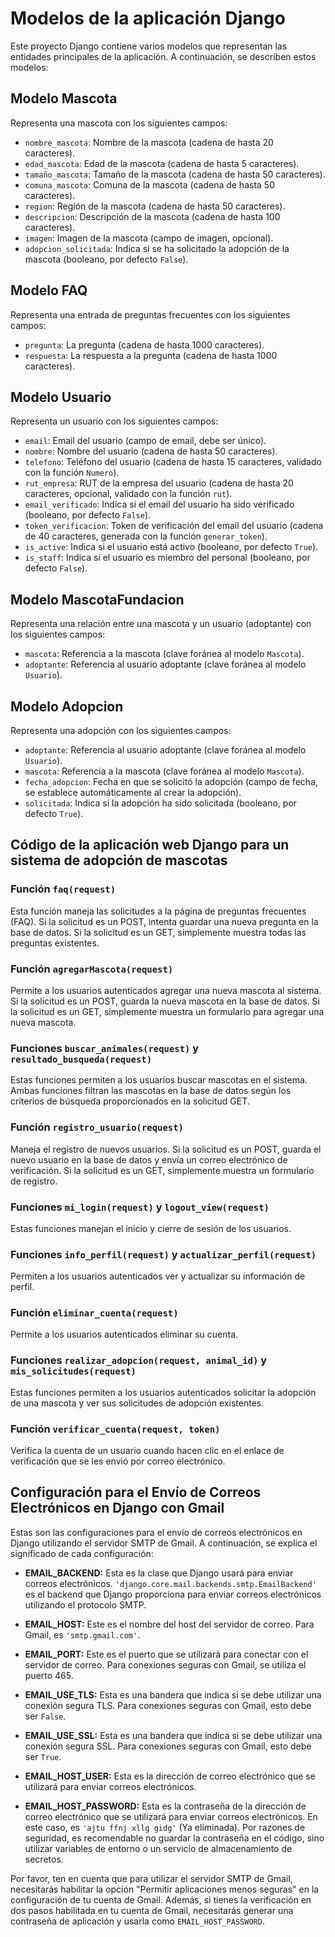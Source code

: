 # Modelos de la aplicación Django

Este proyecto Django contiene varios modelos que representan las entidades principales de la aplicación. A continuación, se describen estos modelos:

## Modelo Mascota

Representa una mascota con los siguientes campos:

- `nombre_mascota`: Nombre de la mascota (cadena de hasta 20 caracteres).
- `edad_mascota`: Edad de la mascota (cadena de hasta 5 caracteres).
- `tamaño_mascota`: Tamaño de la mascota (cadena de hasta 50 caracteres).
- `comuna_mascota`: Comuna de la mascota (cadena de hasta 50 caracteres).
- `region`: Región de la mascota (cadena de hasta 50 caracteres).
- `descripcion`: Descripción de la mascota (cadena de hasta 100 caracteres).
- `imagen`: Imagen de la mascota (campo de imagen, opcional).
- `adopcion_solicitada`: Indica si se ha solicitado la adopción de la mascota (booleano, por defecto `False`).

## Modelo FAQ

Representa una entrada de preguntas frecuentes con los siguientes campos:

- `pregunta`: La pregunta (cadena de hasta 1000 caracteres).
- `respuesta`: La respuesta a la pregunta (cadena de hasta 1000 caracteres).

## Modelo Usuario

Representa un usuario con los siguientes campos:

- `email`: Email del usuario (campo de email, debe ser único).
- `nombre`: Nombre del usuario (cadena de hasta 50 caracteres).
- `telefono`: Teléfono del usuario (cadena de hasta 15 caracteres, validado con la función `Numero`).
- `rut_empresa`: RUT de la empresa del usuario (cadena de hasta 20 caracteres, opcional, validado con la función `rut`).
- `email_verificado`: Indica si el email del usuario ha sido verificado (booleano, por defecto `False`).
- `token_verificacion`: Token de verificación del email del usuario (cadena de 40 caracteres, generada con la función `generar_token`).
- `is_active`: Indica si el usuario está activo (booleano, por defecto `True`).
- `is_staff`: Indica si el usuario es miembro del personal (booleano, por defecto `False`).

## Modelo MascotaFundacion

Representa una relación entre una mascota y un usuario (adoptante) con los siguientes campos:

- `mascota`: Referencia a la mascota (clave foránea al modelo `Mascota`).
- `adoptante`: Referencia al usuario adoptante (clave foránea al modelo `Usuario`).

## Modelo Adopcion

Representa una adopción con los siguientes campos:

- `adoptante`: Referencia al usuario adoptante (clave foránea al modelo `Usuario`).
- `mascota`: Referencia a la mascota (clave foránea al modelo `Mascota`).
- `fecha_adopcion`: Fecha en que se solicitó la adopción (campo de fecha, se establece automáticamente al crear la adopción).
- `solicitada`: Indica si la adopción ha sido solicitada (booleano, por defecto `True`).


## Código de la aplicación web Django para un sistema de adopción de mascotas

### Función `faq(request)`

Esta función maneja las solicitudes a la página de preguntas frecuentes (FAQ). Si la solicitud es un POST, intenta guardar una nueva pregunta en la base de datos. Si la solicitud es un GET, simplemente muestra todas las preguntas existentes.

### Función `agregarMascota(request)`

Permite a los usuarios autenticados agregar una nueva mascota al sistema. Si la solicitud es un POST, guarda la nueva mascota en la base de datos. Si la solicitud es un GET, simplemente muestra un formulario para agregar una nueva mascota.

### Funciones `buscar_animales(request)` y `resultado_busqueda(request)`

Estas funciones permiten a los usuarios buscar mascotas en el sistema. Ambas funciones filtran las mascotas en la base de datos según los criterios de búsqueda proporcionados en la solicitud GET.

### Función `registro_usuario(request)`

Maneja el registro de nuevos usuarios. Si la solicitud es un POST, guarda el nuevo usuario en la base de datos y envía un correo electrónico de verificación. Si la solicitud es un GET, simplemente muestra un formulario de registro.

### Funciones `mi_login(request)` y `logout_view(request)`

Estas funciones manejan el inicio y cierre de sesión de los usuarios.

### Funciones `info_perfil(request)` y `actualizar_perfil(request)`

Permiten a los usuarios autenticados ver y actualizar su información de perfil.

### Función `eliminar_cuenta(request)`

Permite a los usuarios autenticados eliminar su cuenta.

### Funciones `realizar_adopcion(request, animal_id)` y `mis_solicitudes(request)`

Estas funciones permiten a los usuarios autenticados solicitar la adopción de una mascota y ver sus solicitudes de adopción existentes.

### Función `verificar_cuenta(request, token)`

Verifica la cuenta de un usuario cuando hacen clic en el enlace de verificación que se les envió por correo electrónico.

## Configuración para el Envío de Correos Electrónicos en Django con Gmail

Estas son las configuraciones para el envío de correos electrónicos en Django utilizando el servidor SMTP de Gmail. A continuación, se explica el significado de cada configuración:

- **EMAIL_BACKEND:** Esta es la clase que Django usará para enviar correos electrónicos. `'django.core.mail.backends.smtp.EmailBackend'` es el backend que Django proporciona para enviar correos electrónicos utilizando el protocolo SMTP.

- **EMAIL_HOST:** Este es el nombre del host del servidor de correo. Para Gmail, es `'smtp.gmail.com'`.

- **EMAIL_PORT:** Este es el puerto que se utilizará para conectar con el servidor de correo. Para conexiones seguras con Gmail, se utiliza el puerto 465.

- **EMAIL_USE_TLS:** Esta es una bandera que indica si se debe utilizar una conexión segura TLS. Para conexiones seguras con Gmail, esto debe ser `False`.

- **EMAIL_USE_SSL:** Esta es una bandera que indica si se debe utilizar una conexión segura SSL. Para conexiones seguras con Gmail, esto debe ser `True`.

- **EMAIL_HOST_USER:** Esta es la dirección de correo electrónico que se utilizará para enviar correos electrónicos.

- **EMAIL_HOST_PASSWORD:** Esta es la contraseña de la dirección de correo electrónico que se utilizará para enviar correos electrónicos. En este caso, es `'ajtu ffnj xllg gidg'` (Ya eliminada). Por razones de seguridad, es recomendable no guardar la contraseña en el código, sino utilizar variables de entorno o un servicio de almacenamiento de secretos.

Por favor, ten en cuenta que para utilizar el servidor SMTP de Gmail, necesitarás habilitar la opción "Permitir aplicaciones menos seguras" en la configuración de tu cuenta de Gmail. Además, si tienes la verificación en dos pasos habilitada en tu cuenta de Gmail, necesitarás generar una contraseña de aplicación y usarla como `EMAIL_HOST_PASSWORD`.

